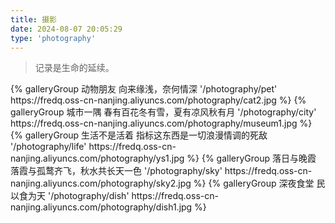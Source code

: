 ```yaml
---
title: 摄影
date: 2024-08-07 20:05:29
type: 'photography'
---
```


> 记录是生命的延续。

<div class="gallery-group-main">
{% galleryGroup 动物朋友 向来缘浅，奈何情深 '/photography/pet' https://fredq.oss-cn-nanjing.aliyuncs.com/photography/cat2.jpg %}
{% galleryGroup 城市一隅 春有百花冬有雪，夏有凉风秋有月 '/photography/city' https://fredq.oss-cn-nanjing.aliyuncs.com/photography/museum1.jpg %}
{% galleryGroup 生活不是活着 指标这东西是一切浪漫情调的死敌 '/photography/life' https://fredq.oss-cn-nanjing.aliyuncs.com/photography/ys1.jpg %}
{% galleryGroup 落日与晚霞 落霞与孤鹜齐飞，秋水共长天一色 '/photography/sky' https://fredq.oss-cn-nanjing.aliyuncs.com/photography/sky2.jpg %}
{% galleryGroup 深夜食堂 民以食为天 '/photography/dish' https://fredq.oss-cn-nanjing.aliyuncs.com/photography/dish1.jpg %}
</div>